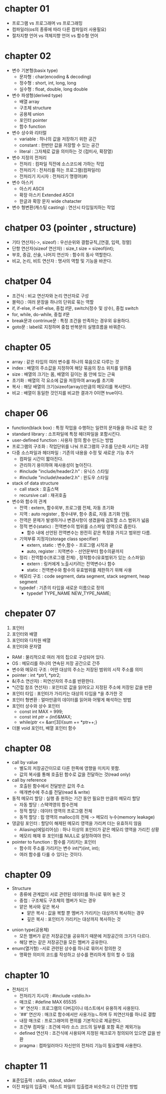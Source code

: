 # chapter 01

- 프로그램 vs 프로그래머 vs 프로그래밍
- 컴파일러(os의 종류에 따라 다른 컴파일러 사용필요)
- 절차지향 언어 vs 객체지향 언어 vs 함수형 언어

# chapter 02

- 변수 기본형(basix type)
    - 문자형 : char(encoding & decoding)
    - 정수형 : short, int, long, long
    - 실수형 : float, double, long double
- 변수 파생형(derived type)
    - 배열 array
    - 구조체 structure
    - 공용체 union
    - 포인터 pointer
    - 함수 function
- 변수 상수와 리터럴
    - variable : 하나의 값을 저장하기 위한 공간
    - constant : 한번만 값을 저장할 수 있는 공간
    - literal : 그자체로 값을 의미하는 것 (접미사, 확장열)
- 변수 지정의 전처리
    - 전처리 : 컴파일 직전에 소스코드에 가하는 작업
    - 전처리기 : 전처리를 하는 프로그램(컴파일러)
    - 전처리기 지시자 : 전처리기 명령어(#)
- 변수 아스키
    - 아스키 ASCII
    - 확장 아스키 Extended ASCII
    - 한글과 확장 문자 wide chatacter
- 변수 형변환(캐스팅 casting) : 연산시 타입일치하는 작업

# chatper 03 (pointer , structure) 

- 기타 연산자(->, sizeof) : 우선순위와 결합규칙_[연결, 입력, 정렬]
- 단항 연산자(sizeof 연산자) : size_t size = sizeof(int);
- 부호, 증감, 산술, 나머지 연산자 : 함수의 동사 역할한다.
- 비교, 논리, 비트 연산자 : 명사의 역할 및 기능을 바꾼다.

# chatper 04

- 조건식 : 비교 연산자와 논리 연산자로 구성
- 블럭{} : 여러 문장을 하나의 단위로 묶는 역할
- if, if-else, if-elif-else, 중첩 if문, switch(정수 및 상수), 중첩 switch
- for, while, do-while, 중첩 if문
- break문과 contrinue문 : 특정 조건을 만족하는 경우외 유용하다.
- goto문 : label로 지정하며 중첩 반복문의 실행흐름을 바꿔준다.

# chapter 05

- array : 같은 타입의 여러 변수를 하나의 묶음으로 다루는 것
- index : 배열의 주소값을 지정하여 해당 묶음의 장소 위치를 알려줌
- size  : 배열의 크기는 몸, 배열의 길이는 몸 안에 있는 근육
- 초기화 : 배열의 각 요소에 값을 저장하여 array를 초기화
- 복사 : 해당 배열의 크기(sizeof(array))만큼의 메모리를 복사한다.
- 비교 : 배열이 동일한 것인지를 비교한 결과가 0이면 true이다.

# chaper 06 

- function(black box) : 특정 작업을 수행하는 일련의 문자들을 하나로 묶은 것
- standard library : 소프파일에 특정 헤더파일을 포함시킨다.
- user-defined function : 사용자 정의 함수 만드는 방법
- 프로그램의 구조화 : 작업단위를 나눠 프로그램의 구조를 단순화 시키는 과정
- 다중 소스파일과 헤더파일 : 기존의 내용을 수정 및 새로운 기능 추가
    - 컴파일 시간이 짧아진다. 
    - 관리하기 용이하여 재사용성이 높아진다.
    - #include "include/header2.h" : 유닉스 스타일
    - #include "include\header2.h" : 윈도우 스타일
- stack of data structure
    - call stack : 호출스택
    - recursive call : 재귀호출
- 변수와 함수의 관계
    - 전역 : extern, 함수외부, 프로그램 전체, 자동 초기화
    - 지역 : auto register , 함수내부, 함수 종료, 자동 초기화 안됨.
    - 전역은 문제가 발생하거나 변경사항이 생겼을때 검토할 소스 범위가 넓음
    - 정적 변수(static) : 전역변수의 범위를 소스파일 영역으로 좁힌다.
        - 함수 내에 선언된 전역변수는 완전히 같은 특정을 가지고 범위만 다름.
    - 기억부류 지정자(storage class specifier) 
        - extern, static : 변수,함수 - 프로그램 시작과 끝
        - auto, register : 지역변수 - 선언문부터 함수의끝까지
    - 정리 : 전역함수(프로그램 전체) , 정적함수(유효범위가 있는 소스파일)
        - extern : 링커에게 노출시키려는 전역변수나 함수
        - static : 전역변수와 함수의 유효범위를 제한하기 위해 사용
    - 메모리 구조 : code segment, data segment, stack segment, heap segment
    - typedef : 기존의 타입을 새로운 이름으로 정의
        - typedef TYPE_NAME NEW_TYPE_NAME;
<!-- 가시성 : 메모리에 존재하ㅑ지만 접근할 수 없다는 것을 의미 -->

# chepater 07

1. 포인터
2. 포인터와 배열
3. 포인터와 다차원 배열
4. 포인터와 문자열

- RAM : 물리적으로 여러 개의 칩으로 구성되어 있다.
- OS  : 메모리를 하나의 연속된 저장 공간으로 간주
- 변수와 메모리 구조 : 어떤 대상의 주소는 저장된 범위의 시작 주소를 의미
- pointer : int *ptr1, *ptr2;
- &(주소 연산자) : 피연산자의 주소를 반환한다.
- *(간접 참조 연산자) : 포인터로 값을 읽어오고 지정된 주소에 저장된 값을 반환
- 포인터 타입 : 포인터가 가리키는 대상의 타입을 *을 추가한 것
- 포인터 형변환 : 얼마만큼의 데이터를 읽어와 어떻게 해석하는 방법
- 포인터 상수와 상수 포인터
    - const int MAX = 999; 
    - const int *ptr = (int*)&MAX;
    - while(ptr <= &arr[3]){sum += *ptr++;}
- 더블 void 포인터, 배열 포인터 함수

# chapter 08

- call by value 
    - 별도의 저장공간이므로 다른 한쪽에 영향을 미치지 못함.
    - 값의 복사를 통해 호출된 함수로 값을 전달하는 것(read only)
- call by reference 
    - 호출된 함수에서 전달받은 값의 주소
    - 매개변수에 주소를 전달(read & write)
- 동적 메모리 할당 : 실행 중 원하는 기간 동안 필요한 만큼의 메모리 할당
    - 자동 할당 : 스택역영의 함수전체
    - 정적 할당 : 데이터 영역의 프로그램 전체
    - 동적 할당 : 힙 영역의 malloc()의 전체 -> 메모리 누수(memory leakage)
- 댕글링 포인터 : 할당이 해제된 메모리 영역을 가리켜 더는 유효하지 않음
    - Aliasing(에일리어싱) : 하나 이상의 포인터가 같은 메모리 영역을 가리킨 상황
    - 메모리 해재 후 포인터를 NULL로 설정하여야 한다.
- pointer to function : 함수를 기리키는 포인터
    - 함수의 주소를 가리키는 변수 int(*)(int, int);
    - 여러 함수를 다룰 수 있다는 것이다.

# chapter 09

- Structure
    - 종류에 관계없이 서로 관련된 데이터를 하나로 묶어 놓은 것
    - 중첩 : 구조체도 구조체의 멤버가 되는 경우
    - 얕은 복사와 깊은 복사
        - 얕은 복사 : 값을 복할 뿐 멤버가 가리키는 대상까지 복사하는 경우
        - 깊은 복사 : 포인터가 가리키는 대상까지 복사하는 것

<!-- 
struct date{int year, mon, day;}
struct userCore{
    char userId[8];
    int score;
    int rank;
    struct date inputDate;
    struct date changeDate;
}
 -->

- union type(공용체)
    - 모든 멤버가 같은 저장공간을 공유하기 때문에 저장공간의 크기가 다르다.
    - 해당 변는 같은 저장공간을 모든 멤버가 공유한다.
- enum(열거형)
    -서로 관련된 상수를 하나로 묶어서 정의한 것
    - 명확한 의미의 코드를 작성하고 상수를 편리하게 정의 할 수 있음

# chapter 10

- 전처리기
    - 전처리기 지시자 :  #include <stdio.h>
    - 매크로 :  #define MAX 65535
    - '#' 연산자 : 프로그램의 디버깅이나 테스트에서 유용하게 사용된다.
    - '##' 연산자 : 매크로 함수에서만 사용가능ㄴ하며 두 피연산자를 하나로 결합
    - 내장 매크로 : 프로그래머의 편의를 기본적으로 제공한다.
    - 조건부 컴파일 : 조건에 따라 소스 코드의 일부를 포함 혹은 제외가능
    - defined 연산자 : 조건식에 사용되며 지정된 매크로가 정의되어 있으면 값을 반환
    - pragma : 컴파일러마다 자신만의 전처리 기능이 필요할때 사용한다.

# chapter 11

- 표준입출력 : stdin, stdout, stderr
- 이진 파일의 입출력 : 텍스트 파일의 입출렵과 비슷하고 더 간단한 방법
